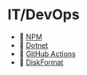 # IT/DevOps

- 📄 [NPM](/it/npm)
- 📄 [Dotnet](/it/dotnet)
- 📄 [GitHub Actions](/it/gitHubActions)
- 📄 [DiskFormat](/it/diskFormat)